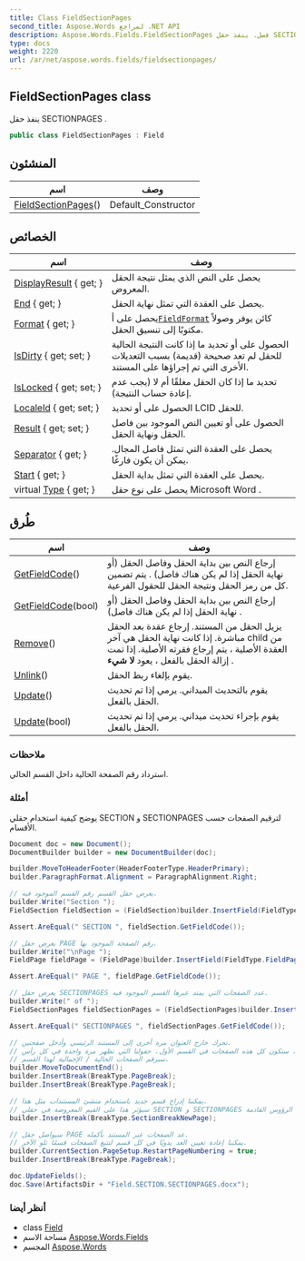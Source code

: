 ```yaml
---
title: Class FieldSectionPages
second_title: Aspose.Words لمراجع .NET API
description: Aspose.Words.Fields.FieldSectionPages فصل. ينفذ حقل SECTIONPAGES .
type: docs
weight: 2220
url: /ar/net/aspose.words.fields/fieldsectionpages/
---
```

## FieldSectionPages class

ينفذ حقل SECTIONPAGES .

```csharp
public class FieldSectionPages : Field
```

## المنشئون

| اسم | وصف |
| --- | --- |
| [FieldSectionPages](fieldsectionpages/)() | Default_Constructor |

## الخصائص

| اسم | وصف |
| --- | --- |
| [DisplayResult](../../aspose.words.fields/field/displayresult/) { get; } | يحصل على النص الذي يمثل نتيجة الحقل المعروض. |
| [End](../../aspose.words.fields/field/end/) { get; } | يحصل على العقدة التي تمثل نهاية الحقل. |
| [Format](../../aspose.words.fields/field/format/) { get; } | يحصل على أ[`FieldFormat`](../fieldformat/) كائن يوفر وصولاً مكتوبًا إلى تنسيق الحقل. |
| [IsDirty](../../aspose.words.fields/field/isdirty/) { get; set; } | الحصول على أو تحديد ما إذا كانت النتيجة الحالية للحقل لم تعد صحيحة (قديمة) بسبب التعديلات الأخرى التي تم إجراؤها على المستند. |
| [IsLocked](../../aspose.words.fields/field/islocked/) { get; set; } | تحديد ما إذا كان الحقل مغلقًا أم لا (يجب عدم إعادة حساب النتيجة). |
| [LocaleId](../../aspose.words.fields/field/localeid/) { get; set; } | الحصول على أو تحديد LCID للحقل. |
| [Result](../../aspose.words.fields/field/result/) { get; set; } | الحصول على أو تعيين النص الموجود بين فاصل الحقل ونهاية الحقل. |
| [Separator](../../aspose.words.fields/field/separator/) { get; } | يحصل على العقدة التي تمثل فاصل المجال. يمكن أن يكون فارغًا. |
| [Start](../../aspose.words.fields/field/start/) { get; } | يحصل على العقدة التي تمثل بداية الحقل. |
| virtual [Type](../../aspose.words.fields/field/type/) { get; } | يحصل على نوع حقل Microsoft Word . |

## طُرق

| اسم | وصف |
| --- | --- |
| [GetFieldCode](../../aspose.words.fields/field/getfieldcode/)() | إرجاع النص بين بداية الحقل وفاصل الحقل (أو نهاية الحقل إذا لم يكن هناك فاصل) . يتم تضمين كل من رمز الحقل ونتيجة الحقل للحقول الفرعية. |
| [GetFieldCode](../../aspose.words.fields/field/getfieldcode/)(bool) | إرجاع النص بين بداية الحقل وفاصل الحقل (أو نهاية الحقل إذا لم يكن هناك فاصل) . |
| [Remove](../../aspose.words.fields/field/remove/)() | يزيل الحقل من المستند. إرجاع عقدة بعد الحقل مباشرة. إذا كانت نهاية الحقل هي آخر child من العقدة الأصلية ، يتم إرجاع فقرته الأصلية. إذا تمت إزالة الحقل بالفعل ، يعود **لا شيء** . |
| [Unlink](../../aspose.words.fields/field/unlink/)() | يقوم بإلغاء ربط الحقل. |
| [Update](../../aspose.words.fields/field/update/)() | يقوم بالتحديث الميداني. يرمي إذا تم تحديث الحقل بالفعل. |
| [Update](../../aspose.words.fields/field/update/)(bool) | يقوم بإجراء تحديث ميداني. يرمي إذا تم تحديث الحقل بالفعل. |

### ملاحظات

استرداد رقم الصفحة الحالية داخل القسم الحالي.

### أمثلة

يوضح كيفية استخدام حقلي SECTION و SECTIONPAGES لترقيم الصفحات حسب الأقسام.

```csharp
Document doc = new Document();
DocumentBuilder builder = new DocumentBuilder(doc);

builder.MoveToHeaderFooter(HeaderFooterType.HeaderPrimary);
builder.ParagraphFormat.Alignment = ParagraphAlignment.Right;

// يعرض حقل القسم رقم القسم الموجود فيه.
builder.Write("Section ");
FieldSection fieldSection = (FieldSection)builder.InsertField(FieldType.FieldSection, true);

Assert.AreEqual(" SECTION ", fieldSection.GetFieldCode());

// يعرض حقل PAGE رقم الصفحة الموجود بها.
builder.Write("\nPage ");
FieldPage fieldPage = (FieldPage)builder.InsertField(FieldType.FieldPage, true);

Assert.AreEqual(" PAGE ", fieldPage.GetFieldCode());

// يعرض حقل SECTIONPAGES عدد الصفحات التي يمتد عبرها القسم الموجود فيه.
builder.Write(" of ");
FieldSectionPages fieldSectionPages = (FieldSectionPages)builder.InsertField(FieldType.FieldSectionPages, true);

Assert.AreEqual(" SECTIONPAGES ", fieldSectionPages.GetFieldCode());

// تحرك خارج العنوان مرة أخرى إلى المستند الرئيسي وأدخل صفحتين.
// ستكون كل هذه الصفحات في القسم الأول. حقولنا التي تظهر مرة واحدة في كل رأس ،
// سيرقم الصفحات الحالية / الإجمالية لهذا القسم.
builder.MoveToDocumentEnd();
builder.InsertBreak(BreakType.PageBreak);
builder.InsertBreak(BreakType.PageBreak);

// يمكننا إدراج قسم جديد باستخدام منشئ المستندات مثل هذا.
// سيؤثر هذا على القيم المعروضة في حقلي SECTION و SECTIONPAGES في جميع الرؤوس القادمة.
builder.InsertBreak(BreakType.SectionBreakNewPage);

// سيواصل حقل PAGE عد الصفحات عبر المستند بأكمله.
// يمكننا إعادة تعيين العد يدويًا في كل قسم لتتبع الصفحات قسمًا تلو الآخر.
builder.CurrentSection.PageSetup.RestartPageNumbering = true;
builder.InsertBreak(BreakType.PageBreak);

doc.UpdateFields();
doc.Save(ArtifactsDir + "Field.SECTION.SECTIONPAGES.docx");
```

### أنظر أيضا

* class [Field](../field/)
* مساحة الاسم [Aspose.Words.Fields](../../aspose.words.fields/)
* المجسم [Aspose.Words](../../)


